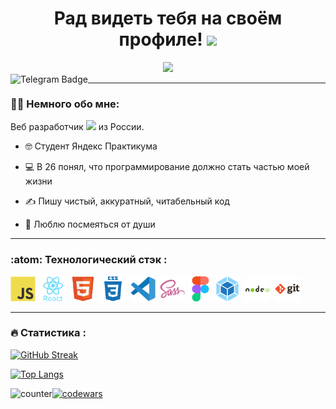 
<div id="header" align="center">
  <h1>
    Рад видеть тебя на своём профиле!
    <img src="https://media.giphy.com/media/hvRJCLFzcasrR4ia7z/giphy.gif" width="30px"/>
  </h1>
  <img src="https://media.giphy.com/media/fvx95jkua5th3YeThr/giphy.gif" width="400"/>
  <div id="badges">
    <a href="https://t.me/fomenko_nick">
      <img src="https://img.shields.io/badge/Telegram-blue?logo=telegram&logoColor=white" alt="Telegram Badge" align="left"/>
    </a>
  </div>
</div>

---
### :man_technologist: Немного обо мне:

Веб разработчик <img src="https://media.giphy.com/media/ukMiDlCmdv2og/giphy.gif" width="40"> из России.

- :nerd_face: Студент Яндекс Практикума

- :computer: В 26 понял, что программирование должно стать частью моей жизни

- :writing_hand: Пишу чистый, аккуратный, читабельный код

- :rofl: Люблю посмеяться от души

---

### :atom: Технологический стэк :

<div>
  <img src="https://github.com/devicons/devicon/blob/master/icons/javascript/javascript-original.svg" title="JavaScript" alt="JavaScript" width="40" height="40"/>&nbsp;
   <img src="https://github.com/devicons/devicon/blob/master/icons/react/react-original-wordmark.svg" title="React" alt="React" width="40" height="40"/>&nbsp;
  <img src="https://github.com/devicons/devicon/blob/master/icons/html5/html5-original.svg" title="HTML5" alt="HTML" width="40" height="40"/>&nbsp;
  <img src="https://github.com/devicons/devicon/blob/master/icons/css3/css3-plain-wordmark.svg"  title="CSS3" alt="CSS" width="40" height="40"/>&nbsp;
  <img src="https://github.com/devicons/devicon/blob/master/icons/vscode/vscode-original.svg"  title="VSC" alt="VSC" width="40" height="40"/>&nbsp;
  <img src="https://github.com/devicons/devicon/blob/master/icons/sass/sass-original.svg" title="Sass" **alt="Sass" width="40" height="40"/>
  <img src="https://github.com/devicons/devicon/blob/master/icons/figma/figma-original.svg" title="Figma" **alt="Figma" width="40" height="40"/>
  <img src="https://github.com/devicons/devicon/blob/master/icons/webpack/webpack-original.svg" title="WebPack" alt="WebPack" width="40" height="40"/>&nbsp;
  <img src="https://github.com/devicons/devicon/blob/master/icons/nodejs/nodejs-original-wordmark.svg" title="NodeJS" alt="NodeJS" width="40" height="40"/>&nbsp;
  <img src="https://github.com/devicons/devicon/blob/master/icons/git/git-original-wordmark.svg" title="Git" **alt="Git" width="40" height="40"/>
</div>

---

### :fire: Статистика :

[![GitHub Streak](http://github-readme-streak-stats.herokuapp.com?user=engineerfoma&ring=ffa500&fire=aa4203&currStreakLabel=54aeff)](https://git.io/streak-stats)

[![Top Langs](https://github-readme-stats.vercel.app/api/top-langs/?username=engineerfoma&layout=compact)](https://github.com/anuraghazra/github-readme-stats)

[![codewars](https://www.codewars.com/users/engineerfoma/badges/micro)](https://www.codewars.com/users/engineerfoma)
<img src="https://komarev.com/ghpvc/?username=engineerfoma&;style=flat-square&color=blue" alt="counter" align="left"/>

<!--
**engineerfoma/engineerfoma** is a ✨ _special_ ✨ repository because its `README.md` (this file) appears on your GitHub profile.



Here are some ideas to get you started:

- 🔭 I’m currently working on ...
- 🌱 I’m currently learning ...
- 👯 I’m looking to collaborate on ...
- 🤔 I’m looking for help with ...
- 💬 Ask me about ...
- 📫 How to reach me: ...
- 😄 Pronouns: ...
- ⚡ Fun fact: ...
-->
